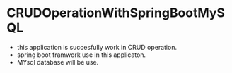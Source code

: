 # CRUDOperationWithSpringBootMySQL

+ this application is succesfully work in CRUD operation.
+ spring boot framwork use in this applicaton.
+  MYsql database will be use.
